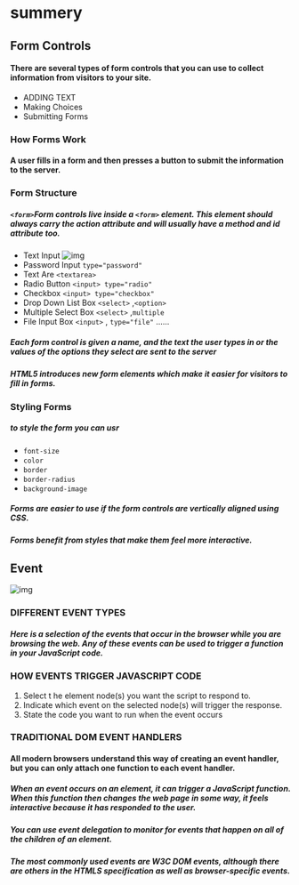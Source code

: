 # summery
## Form Controls
#### There are several types of form controls that you can use to collect information from visitors to your site.
- ADDING TEXT
- Making Choices
- Submitting Forms
### How Forms Work
#### A user fills in a form and then presses a button to submit the information to the server.
### Form Structure
##### ``<form>``Form controls live inside a ``<form>`` element. This element should always carry the action attribute and will usually have  a method and id attribute too.
- Text Input
![img](https://css-tricks.com/wp-content/uploads/2017/06/required-input.png)
- Password Input ``type="password"``
- Text Are ``<textarea>``
- Radio Button ``<input> type="radio"``
- Checkbox ``<input> type="checkbox"``
- Drop Down List Box ``<select>`` ,``<option>``
- Multiple Select Box ``<select>`` ,``multiple``
- File Input Box ``<input>`` , ``type="file"``
......
##### Each form control is given a name, and the text the user types in or the values of the options they select are sent to the server
##### HTML5 introduces new form elements which make it easier for visitors to fill in forms.
### Styling Forms
##### to style the form you can usr 
- ``font-size``
- ``color`` 
- ``border ``
- ``border-radius``
- ``background-image ``
##### Forms are easier to use if the form controls are vertically aligned using CSS.
##### Forms benefit from styles that make them feel more interactive.
## Event
![img](https://cdn.educba.com/academy/wp-content/uploads/2019/11/JavaScript-Events.png)
### DIFFERENT EVENT TYPES 
##### Here is a selection of the events that occur in the browser while you are browsing the web. Any of these events can be used to trigger a function in your JavaScript code. 
### HOW EVENTS TRIGGER JAVASCRIPT CODE
1. Select t he element node(s) you want the script to respond to. 
2. Indicate which event on the selected node(s) will trigger the response. 
3. State the code you want to run when the event occurs
### TRADITIONAL DOM EVENT HANDLERS
#### All modern browsers understand this way of creating an event handler, but you can only attach one function to each event handler. 
##### When an event occurs on an element, it can trigger a JavaScript function. When this function then changes the web page in some way, it feels interactive because it has responded to the user. 
##### You can use event delegation to monitor for events that happen on all of the children of an element.
##### The most commonly used events are W3C DOM events, although there are others in the HTMLS specification as well as browser-specific events. 

